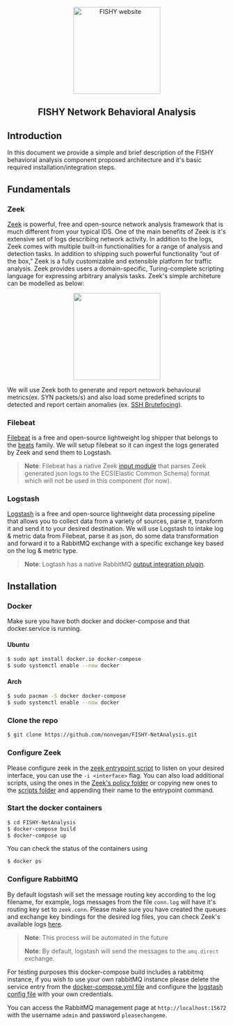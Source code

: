 <p align="center">
  <a href="https://fishy-project.eu" target="_blank"><img width=200 src="https://i.imgur.com/K06KiZV.png" alt="FISHY website"></a>
  <h2 align="center">FISHY Network Behavioral Analysis</h2>
</p>


## Introduction
In this document we provide a simple and brief description of the FISHY behavioral analysis component proposed architecture and it's basic required installation/integration steps.

## Fundamentals

### Zeek
[Zeek](https://zeek.org) is powerful, free and open-source network analysis framework that is much different from your typical IDS. One of the main benefits of Zeek is it's extensive set of logs describing network activity. In addition to the logs, Zeek comes with multiple built-in functionalities for a range of analysis and detection tasks. In addition to shipping such powerful functionality “out of the box,” Zeek is a fully customizable and extensible platform for traffic analysis. Zeek provides users a domain-specific, Turing-complete scripting language for expressing arbitrary analysis tasks. Zeek's simple architeture can be modelled as below:
<p align="center">
  <img width=200 src="https://i.imgur.com/l2fFc0Q.png">
</p>

We will use Zeek both to generate and report netowork behavioural metrics(ex. SYN packets/s) and also load some predefined scripts to detected and report certain anomalies  (ex. [SSH Brutefocing](https://github.com/zeek/zeek/blob/master/scripts/policy/protocols/ssh/detect-bruteforcing.zeek)).

### Filebeat
[Filebeat](https://www.elastic.co/beats/filebeat) is a free and open-source lightweight log shipper that belongs to the [beats](https://github.com/elastic/beats) family. We will setup filebeat so it can ingest the logs generated by Zeek and send them to Logstash.
> **Note**: Filebeat has a native Zeek [input module](https://www.elastic.co/guide/en/beats/filebeat/current/filebeat-module-zeek.html) that parses Zeek generated json logs to the ECS(Elastic Common Schema) format which will not be used in this component (for now).

### Logstash
[Logstash](https://www.elastic.co/logstash) is a free and open-source lightweight data processing pipeline that allows you to collect data from a variety of sources, parse it, transform it and send it to your desired destination. We will use Logstash to intake log & metric data from Filebeat, parse it as json, do some data transformation and forward it to a RabbitMQ exchange with a specific exchange key based on the log & metric type. 
> **Note**: Logtash has a native RabbitMQ [output integration plugin](https://www.elastic.co/guide/en/logstash/current/plugins-outputs-rabbitmq.html).

## Installation

### Docker
Make sure you have both docker and docker-compose and that docker.service is running. 

#### Ubuntu
```sh
$ sudo apt install docker.io docker-compose
$ sudo systemctl enable --now docker
```
#### Arch
```sh
$ sudo pacman -S docker docker-compose
$ sudo systemctl enable --now docker
```
### Clone the repo

```sh
$ git clone https://github.com/nonvegan/FISHY-NetAnalysis.git
```
### Configure Zeek
Please configure zeek in the [zeek entrypoint script](builds/zeek/script.sh) to listen on your desired interface, you can use the ```-i <interface>``` flag. You can also load additional scripts, using the ones in the [Zeek's policy folder](https://github.com/zeek/zeek/tree/master/scripts/policy) or copying new ones to the [scripts folder](builds/zeek/scripts) and appending their name to the entrypoint command.

### Start the docker containers
```sh
$ cd FISHY-NetAnalysis
$ docker-compose build
$ docker-compose up
```
You can check the status of the containers using 
```sh
$ docker ps
```

### Configure RabbitMQ
By default logstash will set the message routing key according to the log filename, for example, logs messages from the file ```conn.log``` will have it's routing key set to ```zeek.conn```. Please make sure you have created the queues and exchange key bindings for the desired log files, you can check Zeek's available logs [here](https://docs.zeek.org/en/master/script-reference/log-files.html).
> **Note**: This process will be automated in the future
>
> **Note**: By default, logstash will send the messages to the ```amq.direct``` exchange.

For testing purposes this docker-compose build includes a rabbitmq instance, if you wish to use your own rabbitMQ instance please delete the service entry from the [docker-compose.yml file](docker-compose.yml) and configure the [logstash config file](builds/logstash/logstash.conf) with your own credentials. 

You can access the RabbitMQ management page at ```http://localhost:15672``` with the username ```admin``` and password ```pleasechangeme```.






